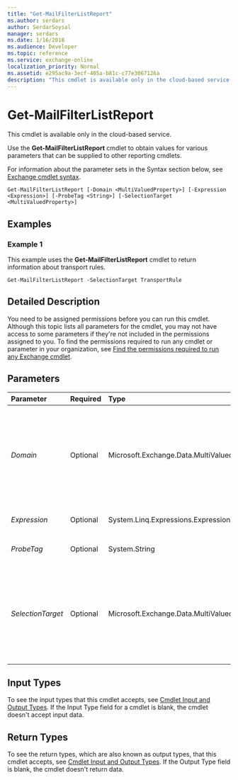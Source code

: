 ```yaml
---
title: "Get-MailFilterListReport"
ms.author: serdars
author: SerdarSoysal
manager: serdars
ms.date: 1/16/2018
ms.audience: Developer
ms.topic: reference
ms.service: exchange-online
localization_priority: Normal
ms.assetid: e295ac9a-3ecf-405a-b81c-c77e3067126a
description: "This cmdlet is available only in the cloud-based service."
---
```


# Get-MailFilterListReport

This cmdlet is available only in the cloud-based service. 
  
Use the **Get-MailFilterListReport** cmdlet to obtain values for various parameters that can be supplied to other reporting cmdlets.
  
For information about the parameter sets in the Syntax section below, see [Exchange cmdlet syntax](https://technet.microsoft.com/library/bb123552.aspx). 
  
```
Get-MailFilterListReport [-Domain <MultiValuedProperty>] [-Expression <Expression>] [-ProbeTag <String>] [-SelectionTarget <MultiValuedProperty>]

```

## Examples
<a name="Examples"> </a>

### Example 1

This example uses the **Get-MailFilterListReport** cmdlet to return information about transport rules.
  
```
Get-MailFilterListReport -SelectionTarget TransportRule
```

## Detailed Description
<a name="DetailedDescription"> </a>

You need to be assigned permissions before you can run this cmdlet. Although this topic lists all parameters for the cmdlet, you may not have access to some parameters if they're not included in the permissions assigned to you. To find the permissions required to run any cmdlet or parameter in your organization, see [Find the permissions required to run any Exchange cmdlet](https://technet.microsoft.com/library/mt432940.aspx).
  
## Parameters
<a name="DetailedDescription"> </a>

|**Parameter**|**Required**|**Type**|**Description**|
|:-----|:-----|:-----|:-----|
| _Domain_ <br/> |Optional  <br/> |Microsoft.Exchange.Data.MultiValuedProperty  <br/> |The  _Domain_ parameter filters the results by an accepted domain in the cloud-based organization. You can specify multiple domain values separated by commas, or the value `All`.  <br/> |
| _Expression_ <br/> |Optional  <br/> |System.Linq.Expressions.Expression  <br/> |This parameter is reserved for internal Microsoft use.  <br/> |
| _ProbeTag_ <br/> |Optional  <br/> |System.String  <br/> |This parameter is reserved for internal Microsoft use.  <br/> |
| _SelectionTarget_ <br/> |Optional  <br/> |Microsoft.Exchange.Data.MultiValuedProperty  <br/> |The  _SelectionTarget_ parameter filters the report information by object type. Valid values for this parameter are: `Actions`,  `DlpPolicy`,  `DlpRule`,  `Domain`,  `EventTypes`,  `FindOnPremConnector`, or  `TransportRule`.  <br/> |
   
## Input Types
<a name="InputTypes"> </a>

To see the input types that this cmdlet accepts, see [Cmdlet Input and Output Types](http://go.microsoft.com/fwlink/p/?linkId=616387). If the Input Type field for a cmdlet is blank, the cmdlet doesn't accept input data. 
  
## Return Types
<a name="ReturnTypes"> </a>

To see the return types, which are also known as output types, that this cmdlet accepts, see [Cmdlet Input and Output Types](http://go.microsoft.com/fwlink/p/?linkId=616387). If the Output Type field is blank, the cmdlet doesn't return data. 
  

